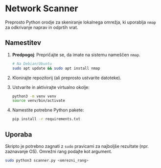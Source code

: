 # Network Scanner

Preprosto Python orodje za skeniranje lokalnega omrežja, ki uporablja `nmap` za odkrivanje naprav in odprtih vrat.

## Namestitev

1.  **Predpogoj**: Prepričajte se, da imate na sistemu nameščen `nmap`.
    ```bash
    # Na Debian/Ubuntu
    sudo apt update && sudo apt install nmap
    ```

2.  Klonirajte repozitorij (ali preprosto ustvarite datoteke).

3.  Ustvarite in aktivirajte virtualno okolje:
    ```bash
    python3 -m venv venv
    source venv/bin/activate
    ```

4.  Namestite potrebne Python pakete:
    ```bash
    pip install -r requirements.txt
    ```

## Uporaba

Skripto je potrebno zagnati z `sudo` pravicami za najboljše rezultate (npr. zaznavanje OS). Omrežni rang podajte kot argument.

```bash
sudo python3 scanner.py <omrezni_rang>
